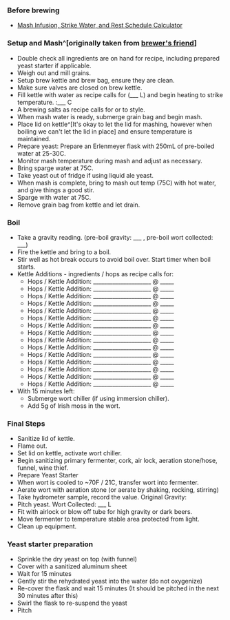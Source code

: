 
### Before brewing

* [Mash Infusion, Strike Water, and Rest Schedule Calculator](https://www.brewersfriend.com/mash/)

### Setup and Mash^[originally taken from [brewer's friend](https://cdn2.brewersfriend.com/brewersfriend_checklist_BIAB.pdf)]

* Double check all ingredients are on hand for recipe, including prepared yeast starter if applicable.
* Weigh out and mill grains.
* Setup brew kettle and brew bag, ensure they are clean.
* Make sure valves are closed on brew kettle.
* Fill kettle with water as recipe calls for (\_\_\_ L) and begin heating to strike temperature. :___ C
* A brewing salts as recipe calls for or to style.
* When mash water is ready, submerge grain bag and begin mash.
* Place lid on kettle^[It's okay to let the lid for mashing, however when boiling we can't let the lid in place] and ensure temperature is maintained.
* Prepare yeast: Prepare an Erlenmeyer flask with 250mL of pre-boiled water at 25-30C.
* Monitor mash temperature during mash and adjust as necessary.
* Bring sparge water at 75C.
* Take yeast out of fridge if using liquid ale yeast.
* When mash is complete, bring to mash out temp (75C) with hot water, and give things a good stir.
* Sparge with water at 75C.
* Remove grain bag from kettle and let drain.

### Boil

* Take a gravity reading. (pre-boil gravity: \_\_\_ , pre-boil wort collected: \_\_\_)
* Fire the kettle and bring to a boil.
* Stir well as hot break occurs to avoid boil over. Start timer when boil starts.
* Kettle Additions - ingredients / hops as recipe calls for:
  * Hops / Kettle Addition: _____________________ @ _____
  * Hops / Kettle Addition: _____________________ @ _____
  * Hops / Kettle Addition: _____________________ @ _____
  * Hops / Kettle Addition: _____________________ @ _____
  * Hops / Kettle Addition: _____________________ @ _____
  * Hops / Kettle Addition: _____________________ @ _____
  * Hops / Kettle Addition: _____________________ @ _____
  * Hops / Kettle Addition: _____________________ @ _____
  * Hops / Kettle Addition: _____________________ @ _____
  * Hops / Kettle Addition: _____________________ @ _____
  * Hops / Kettle Addition: _____________________ @ _____
  * Hops / Kettle Addition: _____________________ @ _____
  * Hops / Kettle Addition: _____________________ @ _____
  * Hops / Kettle Addition: _____________________ @ _____
  * Hops / Kettle Addition: _____________________ @ _____
* With 15 minutes left:
  * Submerge wort chiller (if using immersion chiller).
  * Add 5g of Irish moss in the wort.


### Final Steps

* Sanitize lid of kettle.
* Flame out.
* Set lid on kettle, activate wort chiller.
* Begin sanitizing primary fermenter, cork, air lock, aeration stone/hose, funnel, wine thief.
* Prepare Yeast Starter
* When wort is cooled to ~70F / 21C, transfer wort into fermenter.
* Aerate wort with aeration stone (or aerate by shaking, rocking, stirring)
* Take hydrometer sample, record the value. Original Gravity: 
* Pitch yeast. Wort Collected: \_\_\_ L
* Fit with airlock or blow off tube for high gravity or dark beers.
* Move fermenter to temperature stable area protected from light.
* Clean up equipment.

### Yeast starter preparation 

* Sprinkle the dry yeast on top (with funnel)
* Cover with a sanitized aluminum sheet
* Wait for 15 minutes
* Gently stir the rehydrated yeast into the water (do not oxygenize)
* Re-cover the flask and wait 15 minutes (It should be pitched in the next 30 minutes after this)
* Swirl the flask to re-suspend the yeast
* Pitch

